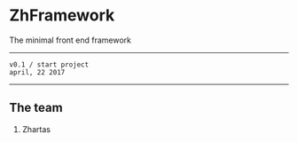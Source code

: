 # ZhFramework

The minimal front end framework

----------------------
	v0.1 / start project
	april, 22 2017
----------------------


## The team
1. Zhartas

